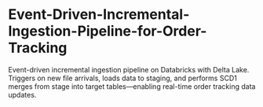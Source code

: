 # Event-Driven-Incremental-Ingestion-Pipeline-for-Order-Tracking
Event-driven incremental ingestion pipeline on Databricks with Delta Lake. Triggers on new file arrivals, loads data to staging, and performs SCD1 merges from stage into target tables—enabling real-time order tracking data updates.
